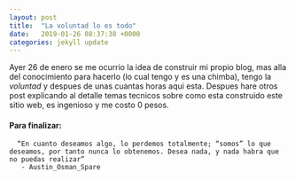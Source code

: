 ```yaml
---
layout: post
title:  "La voluntad lo es todo"
date:   2019-01-26 08:37:38 +0000
categories: jekyll update
---
```


Ayer 26 de enero se me ocurrio la idea de construir mi propio blog, mas alla del conocimiento para hacerlo (lo cual tengo y es una chimba), tengo la *voluntad* y despues de unas cuantas horas aqui esta.
Despues hare otros post explicando al detalle temas tecnicos sobre como esta construido este sitio web, es ingenioso y me costo 0 pesos.
#### Para finalizar:
      “En cuanto deseamos algo, lo perdemos totalmente; “somos” lo que deseamos, por tanto nunca lo obtenemos. Desea nada, y nada habra que no puedas realizar”
       - Austin_Osman_Spare  